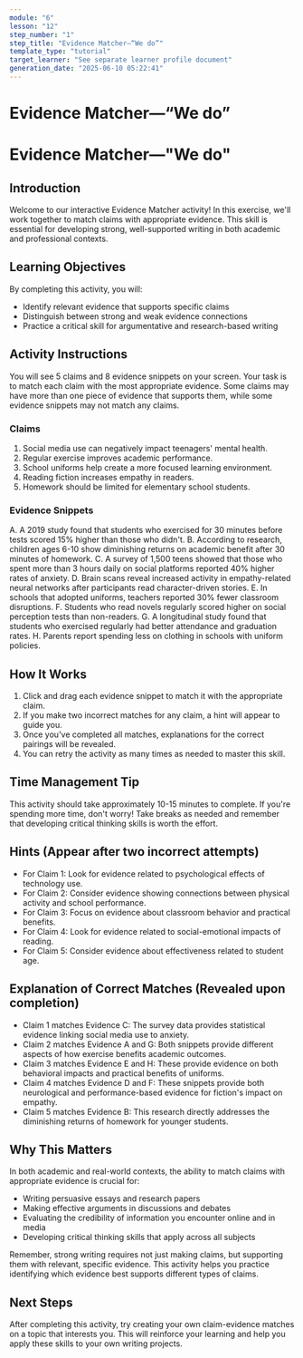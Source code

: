 ```yaml
---
module: "6"
lesson: "12"
step_number: "1"
step_title: "Evidence Matcher—“We do”"
template_type: "tutorial"
target_learner: "See separate learner profile document"
generation_date: "2025-06-10 05:22:41"
---
```


# Evidence Matcher—“We do”

# Evidence Matcher—"We do"

## Introduction
Welcome to our interactive Evidence Matcher activity! In this exercise, we'll work together to match claims with appropriate evidence. This skill is essential for developing strong, well-supported writing in both academic and professional contexts.

## Learning Objectives
By completing this activity, you will:
- Identify relevant evidence that supports specific claims
- Distinguish between strong and weak evidence connections
- Practice a critical skill for argumentative and research-based writing

## Activity Instructions
You will see 5 claims and 8 evidence snippets on your screen. Your task is to match each claim with the most appropriate evidence. Some claims may have more than one piece of evidence that supports them, while some evidence snippets may not match any claims.

### Claims
1. Social media use can negatively impact teenagers' mental health.
2. Regular exercise improves academic performance.
3. School uniforms help create a more focused learning environment.
4. Reading fiction increases empathy in readers.
5. Homework should be limited for elementary school students.

### Evidence Snippets
A. A 2019 study found that students who exercised for 30 minutes before tests scored 15% higher than those who didn't.
B. According to research, children ages 6-10 show diminishing returns on academic benefit after 30 minutes of homework.
C. A survey of 1,500 teens showed that those who spent more than 3 hours daily on social platforms reported 40% higher rates of anxiety.
D. Brain scans reveal increased activity in empathy-related neural networks after participants read character-driven stories.
E. In schools that adopted uniforms, teachers reported 30% fewer classroom disruptions.
F. Students who read novels regularly scored higher on social perception tests than non-readers.
G. A longitudinal study found that students who exercised regularly had better attendance and graduation rates.
H. Parents report spending less on clothing in schools with uniform policies.

## How It Works
1. Click and drag each evidence snippet to match it with the appropriate claim.
2. If you make two incorrect matches for any claim, a hint will appear to guide you.
3. Once you've completed all matches, explanations for the correct pairings will be revealed.
4. You can retry the activity as many times as needed to master this skill.

## Time Management Tip
This activity should take approximately 10-15 minutes to complete. If you're spending more time, don't worry! Take breaks as needed and remember that developing critical thinking skills is worth the effort.

## Hints (Appear after two incorrect attempts)
- For Claim 1: Look for evidence related to psychological effects of technology use.
- For Claim 2: Consider evidence showing connections between physical activity and school performance.
- For Claim 3: Focus on evidence about classroom behavior and practical benefits.
- For Claim 4: Look for evidence related to social-emotional impacts of reading.
- For Claim 5: Consider evidence about effectiveness related to student age.

## Explanation of Correct Matches (Revealed upon completion)
- Claim 1 matches Evidence C: The survey data provides statistical evidence linking social media use to anxiety.
- Claim 2 matches Evidence A and G: Both snippets provide different aspects of how exercise benefits academic outcomes.
- Claim 3 matches Evidence E and H: These provide evidence on both behavioral impacts and practical benefits of uniforms.
- Claim 4 matches Evidence D and F: These snippets provide both neurological and performance-based evidence for fiction's impact on empathy.
- Claim 5 matches Evidence B: This research directly addresses the diminishing returns of homework for younger students.

## Why This Matters
In both academic and real-world contexts, the ability to match claims with appropriate evidence is crucial for:
- Writing persuasive essays and research papers
- Making effective arguments in discussions and debates
- Evaluating the credibility of information you encounter online and in media
- Developing critical thinking skills that apply across all subjects

Remember, strong writing requires not just making claims, but supporting them with relevant, specific evidence. This activity helps you practice identifying which evidence best supports different types of claims.

## Next Steps
After completing this activity, try creating your own claim-evidence matches on a topic that interests you. This will reinforce your learning and help you apply these skills to your own writing projects.